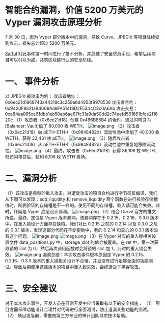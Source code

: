 # 智能合约漏洞，价值 5200 万美元的 Vyper 漏洞攻击原理分析

7 月 30 日，因为 Vyper 部分版本中的漏洞，导致 Curve、JPEG'd 等项目陆续受到攻击，损失总计超过 5200 万美元。

[Safful](https://safful.com/) 对此事件第一时间进行了技术分析，并总结了安全防范手段，希望后续项目可以引以为戒，共筑区块链行业的安全防线。

# **一、** **事件分析**

以 JPEG'd 被攻击为例：
攻击者地址：0x6ec21d1868743a44318c3c259a6d4953f9978538
攻击者合约：0x9420F8821aB4609Ad9FA514f8D2F5344C3c0A6Ab
攻击交易：0xa84aa065ce61dbb1eb50ab6ae67fc31a9da50dd2c74eefd561661bfce2f1620c
（1）攻击者（0x6ec21d18）创建 0x466B85B4 的合约，通过闪电贷向 [Balancer: Vault]借了 80,000 枚 WETH。
![image.png](https://cdn.nlark.com/yuque/0/2023/png/97322/1696906049447-93f1300b-a2e2-4f07-a1c9-8eb8651a79f6.png#averageHue=%23fafafa&clientId=ue4c03dee-d978-4&from=paste&id=u3fb1594b&originHeight=28&originWidth=556&originalType=url&ratio=2&rotation=0&showTitle=false&size=12505&status=done&style=none&taskId=u7ba3598f-b9a0-4a9a-a4c6-493cbdad432&title=)
（2）攻击者（0x6ec21d18）向 pETH-ETH-f（0x9848482d）流动性池中添加了 40,000 枚 WETH，获得 32,431 枚 pETH。
![image.png](https://cdn.nlark.com/yuque/0/2023/png/97322/1696906049491-4e6bf42e-97b7-4de1-af75-e36997a16eff.png#averageHue=%23cfc8bc&clientId=ue4c03dee-d978-4&from=paste&id=u22cf65b3&originHeight=47&originWidth=556&originalType=url&ratio=2&rotation=0&showTitle=false&size=41209&status=done&style=none&taskId=u447e15ce-26c7-4c45-9ff1-029654c74d9&title=)
（3）随后攻击者（0x6ec21d18）从 pETH-ETH-f（0x9848482d）流动性池中重复地移除流动性。
![image.png](https://cdn.nlark.com/yuque/0/2023/png/97322/1696906049465-4a61a00b-bae4-455c-a776-5c6afb135f6a.png#averageHue=%23d4d1ba&clientId=ue4c03dee-d978-4&from=paste&id=uff33f993&originHeight=79&originWidth=556&originalType=url&ratio=2&rotation=0&showTitle=false&size=63755&status=done&style=none&taskId=ua0f0d058-af4c-4ab1-a79a-55b0e459fb4&title=)
（4）最终，攻击者（0x6ec21d18）获得 86,106 枚 WETH，归还闪电贷后，获利 6,106 枚 WETH 离场。

# **二、漏洞分析**

（1）该攻击是典型的重入攻击。对遭受攻击的项目合约进行字节码反编译，我们从下图可以发现：add_liquidity 和 remove_liquidity 两个函数在进行校验存储槽值时，所要验证的存储槽是不一样的。使用不同的存储槽，重入锁可能会失效。此时，怀疑是 Vyper 底层设计漏洞。
![image.png](https://cdn.nlark.com/yuque/0/2023/png/97322/1696906049532-1b2f8898-3802-4a35-a791-8ce15d7484a9.png#averageHue=%23181f26&clientId=ue4c03dee-d978-4&from=paste&id=ua4dc7d46&originHeight=233&originWidth=554&originalType=url&ratio=2&rotation=0&showTitle=false&size=56803&status=done&style=none&taskId=ud094af57-a309-49b7-91d9-d13976d1811&title=)
（2）结合 Curve 官方的推文所说。最终，定位是 Vyper 版本漏洞。该漏洞存在于 0.2.15、0.2.16、0.3.0 版本中，在重入锁设计方面存在缺陷。我们对比 0.2.15 之前的 0.2.14 以及 0.3.0 之后的 0.3.1 版本，发现这部分代码在不断更新中，老的 0.2.14 和交心的 0.3.1 版本没有这个问题。
![image.png](https://cdn.nlark.com/yuque/0/2023/png/97322/1696906049575-f04ab97b-f7f2-40ee-9029-33ab6c71bc77.png#averageHue=%23e6e1dc&clientId=ue4c03dee-d978-4&from=paste&id=udb1fa037&originHeight=237&originWidth=556&originalType=url&ratio=2&rotation=0&showTitle=false&size=96890&status=done&style=none&taskId=ub5fa5834-3a59-4bd3-8c4b-9795dec6725&title=)
![image.png](https://cdn.nlark.com/yuque/0/2023/png/97322/1696906049774-a3c82871-cbc0-4ae2-a0c5-2fb687aa0649.png#averageHue=%23e4dcd6&clientId=ue4c03dee-d978-4&from=paste&id=u67a2c4e5&originHeight=372&originWidth=556&originalType=url&ratio=2&rotation=0&showTitle=false&size=116422&status=done&style=none&taskId=ub094b5da-c954-49b3-b576-d2be4d71d1d&title=)
（3）在 Vyper 对应的重入锁相关设置文件 data_positions.py 中，storage_slot 的值会被覆盖。在 ret 中，第一次获取锁的 slot 为 0，然后再次调用函数时会将锁的 slot 加 1，此时的重入锁会失效。
![image.png](https://cdn.nlark.com/yuque/0/2023/png/97322/1696906049769-52bb86db-5745-4463-98e6-facefece006f.png#averageHue=%23e2fce8&clientId=ue4c03dee-d978-4&from=paste&id=u2a7e0414&originHeight=211&originWidth=556&originalType=url&ratio=2&rotation=0&showTitle=false&size=56520&status=done&style=none&taskId=ud276cfc7-1cb1-4f42-ada8-f89af97bd56&title=)
漏洞总结：本次攻击事件根本原因是 Vyper 的 0.2.15、0.2.16、0.3.0 版本的重入锁相关设计不合理，并且没有进行足够全面的功能测试。导致后期使用这些版本的项目中重入锁失效，最终遭受了黑客攻击。

# **三、安全建议**

对于本次攻击事件，开发人员在日常开发中应当采取有以下的安全措施：
（1） 项目方需保障功能设计合理并对代码进行全面测试，防止遗漏某些功能的测试。
（2） 项目发版前，需要向第三方专业的审计团队寻求技术帮助。
